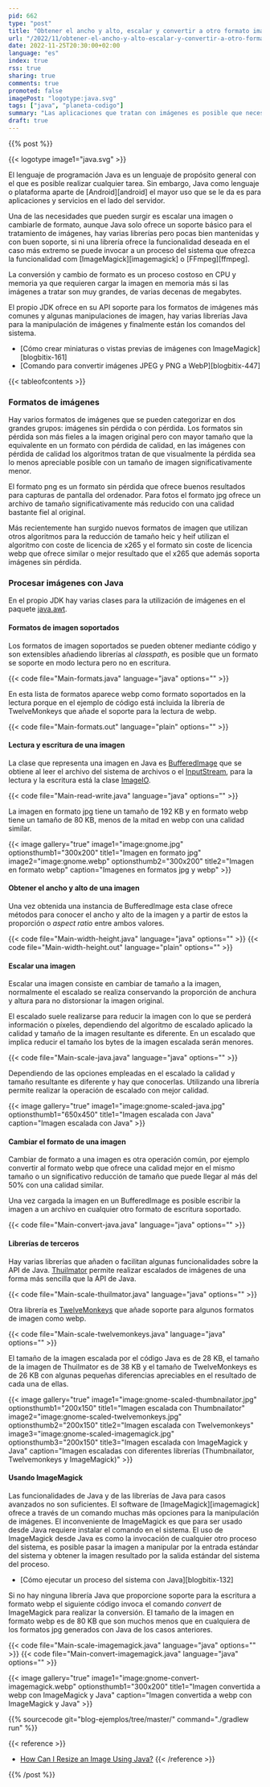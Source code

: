 ```yaml
---
pid: 662
type: "post"
title: "Obtener el ancho y alto, escalar y convertir a otro formato imágenes con Java"
url: "/2022/11/obtener-el-ancho-y-alto-escalar-y-convertir-a-otro-formato-imagenes-con-java/"
date: 2022-11-25T20:30:00+02:00
language: "es"
index: true
rss: true
sharing: true
comments: true
promoted: false
imagePost: "logotype:java.svg"
tags: ["java", "planeta-codigo"]
summary: "Las aplicaciones que tratan con imágenes es posible que necesiten conocer algunos datos de la imagen como anchura y altura, realizar algunas operaciones de manipulación básicas como escalado y conversión entre formatos. El propio JDK de Java ofrece algunas clases y soporta varios de los formatos más comunes de imagen. Para usos más avanzados hay que recurrir a librerías y si no fueran suficientes a comandos del sistema más avanzados."
draft: true
---
```


{{% post %}}

{{< logotype image1="java.svg" >}}

El lenguaje de programación Java es un lenguaje de propósito general con el que es posible realizar cualquier tarea. Sin embargo, Java como lenguaje o plataforma aparte de [Android][android] el mayor uso que se le da es para aplicaciones y servicios en el lado del servidor.

Una de las necesidades que pueden surgir es escalar una imagen o cambiarle de formato, aunque Java solo ofrece un soporte básico para el tratamiento de imágenes, hay varias librerías pero pocas bien mantenidas y con buen soporte, si ni una librería ofrece la funcionalidad deseada en el caso más extremo se puede invocar a un proceso del sistema que ofrezca la funcionalidad com [ImageMagick][imagemagick] o [FFmpeg][ffmpeg].

La conversión y cambio de formato es un proceso costoso en CPU y memoria ya que requieren cargar la imagen en memoria más si las imágenes a tratar son muy grandes, de varias decenas de megabytes.

El propio JDK ofrece en su API soporte para los formatos de imágenes más comunes y algunas manipulaciones de imagen, hay varias librerías Java para la manipulación de imágenes y finalmente están los comandos del sistema.

* [Cómo crear miniaturas o vistas previas de imágenes con ImageMagick][blogbitix-161]
* [Comando para convertir imágenes JPEG y PNG a WebP][blogbitix-447]

{{< tableofcontents >}}

### Formatos de imágenes

Hay varios formatos de imágenes que se pueden categorizar en dos grandes grupos: imágenes sin pérdida o con pérdida. Los formatos sin pérdida son más fieles a la imagen original pero con mayor tamaño que la equivalente en un formato con pérdida de calidad, en las imágenes con pérdida de calidad los algoritmos tratan de que visualmente la pérdida sea lo menos apreciable posible con un tamaño de imagen significativamente menor.

El formato png es un formato sin pérdida que ofrece buenos resultados para capturas de pantalla del ordenador. Para fotos el formato jpg ofrece un archivo de tamaño significativamente más reducido con una calidad bastante fiel al original.

Más recientemente han surgido nuevos formatos de imagen que utilizan otros algoritmos para la reducción de tamaño heic y heif utilizan el algoritmo con coste de licencia de x265 y el formato sin coste de licencia webp que ofrece similar o mejor resultado que el x265 que además soporta imágenes sin pérdida.

### Procesar imágenes con Java

En el propio JDK hay varias clases para la utilización de imágenes en el paquete [java.awt](javadoc17:java.desktop/java/awt/package-summary.html).

#### Formatos de imagen soportados

Los formatos de imagen soportados se pueden obtener mediante código y son extensibles añadiendo librerías al _classpath_, es posible que un formato se soporte en modo lectura pero no en escritura.

{{< code file="Main-formats.java" language="java" options="" >}}

En esta lista de formatos aparece webp como formato soportados en la lectura porque en el ejemplo de código está incluida la librería de TwelveMonkeys que añade el soporte para la lectura de webp.

{{< code file="Main-formats.out" language="plain" options="" >}}

#### Lectura y escritura de una imagen

La clase que representa una imagen en Java es [BufferedImage](havadoc17:java.desktop/java/awt/image/BufferedImage.html) que se obtiene al leer el archivo del sistema de archivos o el [InputStream](javadoc17:java.base/java/io/InputStream.html), para la lectura y la escritura está la clase [ImageIO](javadoc17:java.desktop/javax/imageio/ImageIO.html).

{{< code file="Main-read-write.java" language="java" options="" >}}

La imagen en formato jpg tiene un tamaño de 192 KB y en formato webp tiene un tamaño de 80 KB, menos de la mitad en webp con una calidad similar.

{{< image
    gallery="true"
    image1="image:gnome.jpg" optionsthumb1="300x200" title1="Imagen en formato jpg"
    image2="image:gnome.webp" optionsthumb2="300x200" title2="Imagen en formato webp"
    caption="Imagenes en formatos jpg y webp" >}}

#### Obtener el ancho y alto de una imagen

Una vez obtenida una instancia de BufferedImage esta clase ofrece métodos para conocer el ancho y alto de la imagen y a partir de estos la proporción o _aspect ratio_ entre ambos valores.

{{< code file="Main-width-height.java" language="java" options="" >}}
{{< code file="Main-width-height.out" language="plain" options="" >}}

#### Escalar una imagen

Escalar una imagen consiste en cambiar de tamaño a la imagen, normalmente el escalado se realiza conservando la proporción de anchura y altura para no distorsionar la imagen original.

El escalado suele realizarse para reducir la imagen con lo que se perderá información o píxeles, dependiendo del algoritmo de escalado aplicado la calidad y tamaño de la imagen resultante es diferente. En un escalado que implica reducir el tamaño los bytes de la imagen escalada serán menores.

{{< code file="Main-scale-java.java" language="java" options="" >}}

Dependiendo de las opciones empleadas en el escalado la calidad y tamaño resultante es diferente y hay que conocerlas. Utilizando una librería permite realizar la operación de escalado con mejor calidad.

{{< image
    gallery="true"
    image1="image:gnome-scaled-java.jpg" optionsthumb1="650x450" title1="Imagen escalada con Java"
    caption="Imagen escalada con Java" >}}

#### Cambiar el formato de una imagen

Cambiar de formato a una imagen es otra operación común, por ejemplo convertir al formato webp que ofrece una calidad mejor en el mismo tamaño o un significativo reducción de tamaño que puede llegar al más del 50% con una calidad similar.

Una vez cargada la imagen en un BufferedImage es posible escribir la imagen a un archivo en cualquier otro formato de escritura soportado.

{{< code file="Main-convert-java.java" language="java" options="" >}}

#### Librerías de terceros

Hay varias librerías que añaden o facilitan algunas funcionalidades sobre la API de Java. [Thuilmator](https://github.com/coobird/thumbnailator) permite realizar escalados de imágenes de una forma más sencilla que la API de Java.

{{< code file="Main-scale-thuilmator.java" language="java" options="" >}}

Otra librería es [TwelveMonkeys](https://github.com/haraldk/TwelveMonkeys) que añade soporte para algunos formatos de imagen como webp.

{{< code file="Main-scale-twelvemonkeys.java" language="java" options="" >}}

El tamaño de la imagen escalada por el código Java es de 28 KB, el tamaño de la imagen de Thuilmator es de 38 KB y el tamaño de TwelveMonkeys es de 26 KB con algunas pequeñas diferencias apreciables en el resultado de cada una de ellas.

{{< image
    gallery="true"
    image1="image:gnome-scaled-thumbnailator.jpg" optionsthumb1="200x150" title1="Imagen escalada con Thumbnailator"
    image2="image:gnome-scaled-twelvemonkeys.jpg" optionsthumb2="200x150" title2="Imagen escalada con Twelvemonkeys"
    image3="image:gnome-scaled-imagemagick.jpg" optionsthumb3="200x150" title3="Imagen escalada con ImageMagick y Java"
    caption="Imagen escaladas con diferentes librerías (Thumbnailator, Twelvemonkeys y ImageMagick)" >}}

#### Usando ImageMagick

Las funcionalidades de Java y de las librerías de Java para casos avanzados no son suficientes. El software de [ImageMagick][imagemagick] ofrece a través de un comando muchas más opciones para la manipulación de imágenes. El inconveniente de ImageMagick es que para ser usado desde Java requiere instalar el comando en el sistema. El uso de ImageMagick desde Java es como la invocación de cualquier otro proceso del sistema, es posible pasar la imagen a manipular por la entrada estándar del sistema y obtener la imagen resultado por la salida estándar del sistema del proceso.

* [Cómo ejecutar un proceso del sistema con Java][blogbitix-132]

Si no hay ninguna librería Java que proporcione soporte para la escritura a formato webp el siguiente código invoca el comando _convert_ de ImageMagick para realizar la conversión. El tamaño de la imagen en formato webp es de 80 KB que son muchos menos que en cualquiera de los formatos jpg generados con Java de los casos anteriores.

{{< code file="Main-scale-imagemagick.java" language="java" options="" >}}
{{< code file="Main-convert-imagemagick.java" language="java" options="" >}}

{{< image
    gallery="true"
    image1="image:gnome-convert-imagemagick.webp" optionsthumb1="300x200" title1="Imagen convertida a webp con ImageMagick y Java"
    caption="Imagen convertida a webp con ImageMagick y Java" >}}

{{% sourcecode git="blog-ejemplos/tree/master/" command="./gradlew run" %}}

{{< reference >}}
* [How Can I Resize an Image Using Java?](https://www.baeldung.com/java-resize-image)
{{< /reference >}}

{{% /post %}}